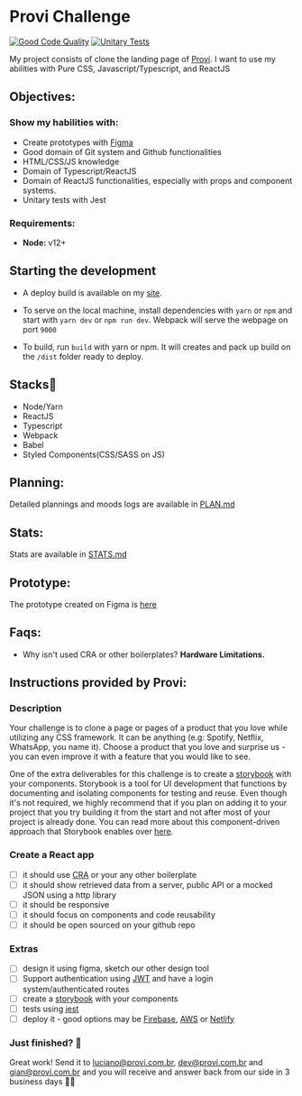 # Provi Challenge
[![Good Code Quality](https://github.com/savio591/provi-clone/actions/workflows/codeInspector.yml/badge.svg?branch=dev)](https://github.com/savio591/provi-clone/actions/workflows/codeInspector.yml)
[![Unitary Tests](https://github.com/savio591/provi-clone/actions/workflows/jest.yml/badge.svg?branch=tests)](https://github.com/savio591/provi-clone/actions/workflows/jest.yml)

My project consists of clone the landing page of [Provi].
I want to use my abilities with Pure CSS, Javascript/Typescript, and ReactJS

## Objectives:

### Show my habilities with:
  * Create prototypes with [Figma]
  * Good domain of Git system and Github functionalities
  * HTML/CSS/JS knowledge
  * Domain of Typescript/ReactJS
  * Domain of ReactJS functionalities, especially with props and component systems.
  * Unitary tests with Jest

### Requirements:
* **Node:** v12+

## Starting the development

* A deploy build is available on my [site](https://savilexperiments.com.br/dualbank).

* To serve on the local machine, install dependencies with ``yarn`` or ``npm`` and start with ``yarn dev`` or `npm run dev`. Webpack will serve the webpage on port ``9000``

* To build, run `build` with yarn or npm. It will creates and pack up build on the `/dist` folder ready to deploy.



## Stacks🚀

* Node/Yarn
* ReactJS
* Typescript
* Webpack
* Babel
* Styled Components(CSS/SASS on JS)

## Planning:
Detailed plannings and moods logs are available in [PLAN.md](./PLAN.md)

## Stats: 
Stats are available in [STATS.md](./STATS.md)

## Prototype:
The prototype created on Figma is [here](https://www.figma.com/file/wUBzhofzIoWjlNo0ZdNbZ1/Provi-Challenge?node-id=0%3A1)

## Faqs:
* Why isn't used CRA or other boilerplates? **Hardware Limitations.**

## Instructions provided by Provi:

### Description
Your challenge is to clone a page or pages of a product that you love while utilizing any CSS framework. 
It can be anything (e.g: Spotify, Netflix, WhatsApp, you name it). Choose a product that you love and surprise us - 
you can even improve it with a feature that you would like to see.

One of the extra deliverables for this challenge is to create a [storybook] with your components. Storybook is a tool for UI development that functions by documenting and isolating components for testing and reuse. Even though it's not required, we highly recommend that if you plan on adding it to your project that you try building it from the start and not after most of your project is already done. You can read more about this component-driven approach that Storybook enables over [here].

### Create a React app
- [ ] it should use [CRA] or your any other boilerplate
- [ ] it should show retrieved data from a server, public API or a mocked JSON using a http library
- [ ] it should be responsive
- [ ] it should focus on components and code reusability
- [ ] it should be open sourced on your github repo

### Extras
- [ ] design it using figma, sketch our other design tool
- [ ] Support authentication using [JWT] and have a login system/authenticated routes
- [ ] create a [storybook] with your components
- [ ] tests using [jest]
- [ ] deploy it - good options may be [Firebase], [AWS] or [Netlify]

### Just finished? 💯
Great work! Send it to [luciano@provi.com.br], [dev@provi.com.br] and [gian@provi.com.br]
and you will receive and answer back from our side in 3 business days 🏃🏃


[Figma]: https://www.figma.com/
[Provi]: https://provi.com.br/
[storybook]: https://github.com/storybooks/storybook
[jest]: https://jestjs.io/
[Firebase]: https://firebase.google.com/docs/hosting
[AWS]: https://aws.amazon.com/
[Netlify]: https://www.netlify.com/
[CRA]: https://github.com/facebook/create-react-app
[JWT]: https://jwt.io/
[here]: https://www.componentdriven.org/

[luciano@provi.com.br]: mailto:luciano@provi.com.br
[gian@provi.com.br]: mailto:gian@provi.com.br
[dev@provi.com.br]: mai
